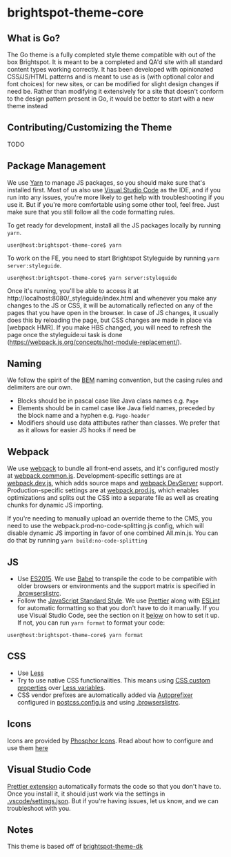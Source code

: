 # brightspot-theme-core

## What is Go?

The Go theme is a fully completed style theme compatible with out of the box Brightspot. It is meant to be a completed and QA'd site with all standard content types working correctly. It has been developed with opinionated CSS/JS/HTML patterns and is meant to use as is (with optional color and font choices) for new sites, or can be modified for slight design changes if need be. Rather than modifying it extensively for a site that doesn't conform to the design pattern present in Go, it would be better to start with a new theme instead

## Contributing/Customizing the Theme

TODO

## Package Management
We use [Yarn](https://yarnpkg.com/) to manage JS packages, so you should make sure that's installed first. Most of us also use [Visual Studio Code](https://code.visualstudio.com/) as the IDE, and if you run into any issues, you're more likely to get help with troubleshooting if you use it. But if you're more comfortable using some other tool, feel free. Just make sure that you still follow all the code formatting rules.

To get ready for development, install all the JS packages locally by running `yarn`.

```console
user@host:brightspot-theme-core$ yarn
```

To work on the FE, you need to start Brightspot Styleguide by running `yarn server:styleguide`.

```console
user@host:brightspot-theme-core$ yarn server:styleguide
```

Once it's running, you'll be able to access it at http://localhost:8080/_styleguide/index.html and whenever you make any changes to the JS or CSS, it will be automatically reflected on any of the pages that you have open in the browser. In case of JS changes, it usually does this by reloading the page, but CSS changes are made in place via [webpack HMR]. If you make HBS changed, you will need to refresh the page once the styleguide:ui task is done (https://webpack.js.org/concepts/hot-module-replacement/).

## Naming

We follow the spirit of the [BEM](http://getbem.com/naming/) naming convention, but the casing rules and delimiters are our own.

* Blocks should be in pascal case like Java class names e.g. `Page`
* Elements should be in camel case like Java field names, preceded by the block name and a hyphen e.g. `Page-header`
* Modifiers should use data atttibutes rather than classes. We prefer that as it allows for easier JS hooks if need be

## Webpack

We use [webpack](https://webpack.js.org/) to bundle all front-end assets, and it's configured mostly at [webpack.common.js](webpack.common.js). Development-specific settings are at [webpack.dev.js](webpack.dev.js), which adds source maps and [webpack DevServer](https://webpack.js.org/configuration/dev-server/) support. Production-specific settings are at [webpack.prod.js](webpack.prod.js), which enables optimizations and splits out the CSS into a separate file as well as creating chunks for dynamic JS importing.

If you're needing to manually upload an override theme to the CMS, you need to use the webpack.prod-no-code-splitting.js config, which will disable dynamic JS importing in favor of one combined All.min.js. You can do that by running `yarn build:no-code-splitting`

## JS

* Use [ES2015](https://babeljs.io/docs/en/learn/). We use [Babel](https://babeljs.io/) to transpile the code to be compatible with older browsers or environments and the support matrix is specified in [.browserslistrc](.browserslistrc).
* Follow the [JavaScript Standard Style](https://standardjs.com/). We use [Prettier](https://prettier.io/) along with [ESLint](https://eslint.org/) for automatic formatting so that you don't have to do it manually. If you use Visual Studio Code, see the section on it [below](#visual-studio-code) on how to set it up. If not, you can run `yarn format` to format your code:

```console
user@host:brightspot-theme-core$ yarn format
```

## CSS

* Use [Less](http://lesscss.org/)
* Try to use native CSS functionalities. This means using [CSS custom properties](https://developer.mozilla.org/en-US/docs/Web/CSS/--*) over [Less variables](http://lesscss.org/#variables).
* CSS vendor prefixes are automatically added via [Autoprefixer](https://github.com/postcss/autoprefixer) configured in [postcss.config.js](postcss.config.js) and using [.browserslistrc](.browserslistrc).

## Icons

Icons are provided by [Phosphor Icons](https://phosphoricons.com/). Read about how to configure and use them [here](./phosphor-icons/README.md)

## Visual Studio Code

[Prettier extension](https://github.com/prettier/prettier-vscode) automatically formats the code so that you don't have to. Once you install it, it should just work via the settings in [.vscode/settings.json](.vscode/settings.json). But if you're having issues, let us know, and we can troubleshoot with you.

## Notes

This theme is based off of [brightspot-theme-dk](https://github.com/perfectsense/brightspot-theme-dk/blob/master/README.md)
